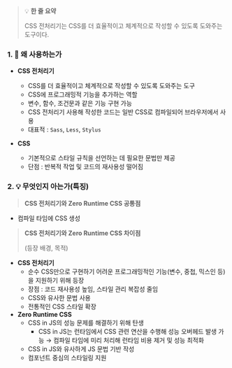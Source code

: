 > 💡 **한 줄 요약**
>
> CSS 전처리기는 CSS를 더 효율적이고 체계적으로 작성할 수 있도록 도와주는 도구이다.

### 1. 🤔 왜 사용하는가

- **CSS 전처리기**

  - CSS를 더 효율적이고 체계적으로 작성할 수 있도록 도와주는 도구
  - CSS에 프로그래밍적 기능을 추가하는 역할
  - 변수, 함수, 조건문과 같은 기능 구현 가능
  - CSS 전처리기 사용해 작성한 코드는 일반 CSS로 컴파일되어 브라우저에서 사용
  - 대표적 : `Sass`, `Less`, `Stylus`

- **CSS**
  - 기본적으로 스타일 규칙을 선언하는 데 필요한 문법만 제공
  - 단점 : 반복적 작업 및 코드의 재사용성 떨어짐

### 2. 💡 무엇인지 아는가(특징)

> **CSS 전처리기와 Zero Runtime CSS 공통점**

- 컴파일 타임에 CSS 생성

> **CSS 전처리기와 Zero Runtime CSS 차이점**
>
> (등장 배경, 목적)

- **CSS 전처리기**
  - 순수 CSS만으로 구현하기 어려운 프로그래밍적인 기능(변수, 중첩, 믹스인 등)을 지원하기 위해 등장
  - 장점 : 코드 재사용성 높임, 스타일 관리 복잡성 줄임
  - CSS와 유사한 문법 사용
  - 전통적인 CSS 스타일 확장
- **Zero Runtime CSS**
  - CSS in JS의 성능 문제를 해결하기 위해 탄생
    - CSS in JS는 런타임에서 CSS 관련 연산을 수행해 성능 오버헤드 발생 가능
      → 컴파일 타임에 미리 처리해 런타임 비용 제거 및 성능 최적화
  - CSS in JS와 유사하게 JS 문법 기반 작성
  - 컴포넌트 중심의 스타일링 지원
